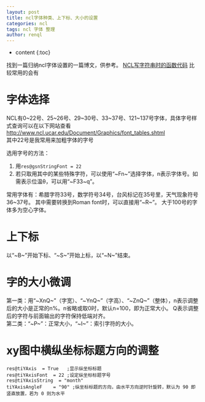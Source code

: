 ```yaml
---
layout: post
title: ncl字体种类、上下标、大小的设置
categories: ncl
tags: ncl 字体 整理
author: renql
---
```


* content
{:toc}

找到一篇归纳ncl字体设置的一篇博文，供参考。
<a href="http://bbs.06climate.com/home.php?mod=space&uid=6970&do=blog&id=1773" target="_blank">NCL写字符串时的函数代码</a>
比较常用的会有

# 字体选择
NCL有0~22号、25~26号、29~30号、33~37号、121~137号字体，具体字号样式查询可以在以下网站查看  
http://www.ncl.ucar.edu/Document/Graphics/font_tables.shtml  
其中22号是我常用来加粗字体的字号

选用字号的方法：
1. 用`res@gsnStringFont = 22`
2. 若只取用其中的某些特殊字符，可以使用“~Fn~”选择字体，n表示字体号。如需表示位温θ，可以用“~F33~q”。  

常用字体有：希腊字符33号，数学符号34号，台风标记在35号里，天气现象符号36~37号。
其中需要转换到Roman font时，可以直接用“~R~”。
大于100号的字体多为空心字体。

# 上下标
以“~B~”开始下标、“~S~”开始上标，以“~N~”结束。

# 字的大小微调
第一类：用“~XnQ~”（字宽）、“~YnQ~”（字高）、“~ZnQ~”（整体），n表示调整后的大小是正常的n%。n省略或取0时，默认n=100，即为正常大小。
Q表示调整后的字符与前面输出的字符保持低端对齐。  
第二类：“~P~”：正常大小，“~I~”：索引字符的大小。

# xy图中横纵坐标标题方向的调整
```
res@tiYAxis  = True   ;显示纵坐标标题
res@tiYAxisFont  = 22 ;设定纵坐标标题字号
res@tiYAxisString  = "month" 
tiYAxisAngleF    = "90" ;纵坐标标题的方向，由水平方向逆时针旋转，默认为 90 即竖直放置，若为 0 则为水平
```
